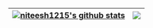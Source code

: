 | <a href="https://github.com/niteesh1215"><img align="center" src="https://github-readme-stats.vercel.app/api?username=niteesh1215&show_icons=true&include_all_commits=true&theme=buefy&hide_border=true" alt="niteesh1215's github stats" /></a> | <a href="https://github.com/niteesh1215"><img align="center" src="https://github-readme-stats.vercel.app/api/top-langs/?username=niteesh1215&layout=compact&theme=buefy&hide_border=true" /></a> |
| ------------- | ------------- |
